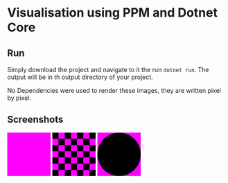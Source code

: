 # Visualisation using PPM and Dotnet Core

## Run

Simply download the project and navigate to it the run ```dotnet run```. The output will be in th output directory of
your project.

No Dependencies were used to render these images, they are written pixel by pixel.

## Screenshots

<img alt="Fill" src="Screenshots/Fill.png?raw=true" width="100" height="100">

<img alt="Checker Pattern" src="Screenshots/CheckerPattern.png?raw=true" width="100" height="100">

<img alt="Solid Circle" src="Screenshots/SolidCircle.png?raw=true" width="100" height="100">

